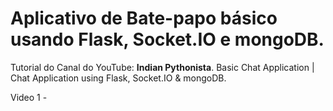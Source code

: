 # Aplicativo de Bate-papo básico usando Flask, Socket.IO e mongoDB.

Tutorial do Canal do YouTube: **Indian Pythonista**. Basic Chat Application | Chat Application using Flask, Socket.IO & mongoDB.

Video 1 -
